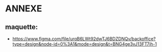 # ANNEXE

## maquette:
- https://www.figma.com/file/urqB6LWt92dwTJ6BDZDNQv/backoffice?type=design&node-id=0%3A1&mode=design&t=BNG4ge3vJ13FT7ih-1

